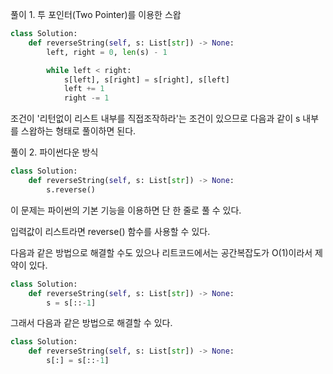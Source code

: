 풀이 1. 투 포인터(Two Pointer)를 이용한 스왑

```py
class Solution:
    def reverseString(self, s: List[str]) -> None:
        left, right = 0, len(s) - 1

        while left < right:
            s[left], s[right] = s[right], s[left]
            left += 1
            right -= 1
```

조건이 '리턴없이 리스트 내부를 직접조작하라'는 조건이 있으므로 다음과 같이 s 내부를 스왑하는 형태로 풀이하면 된다.

풀이 2. 파이썬다운 방식

```py
class Solution:
    def reverseString(self, s: List[str]) -> None:
        s.reverse()
```

이 문제는 파이썬의 기본 기능을 이용하면 단 한 줄로 풀 수 있다.

입력값이 리스트라면 reverse() 함수를 사용할 수 있다.

다음과 같은 방법으로 해결할 수도 있으나 리트코드에서는 공간복잡도가 O(1)이라서 제약이 있다.

```py
class Solution:
    def reverseString(self, s: List[str]) -> None:
        s = s[::-1]
```

그래서 다음과 같은 방법으로 해결할 수 있다.

```py
class Solution:
    def reverseString(self, s: List[str]) -> None:
        s[:] = s[::-1]
```
